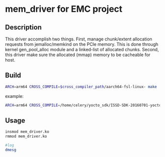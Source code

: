 # mem_driver for EMC project

## Description

This driver accomplish two things. First, manage chunk/extent allocation requests from jemalloc/memkind on the PCIe memory. This is done through kernel gen_pool_alloc module and a linked-list of allocated chunks.  Second, this driver make sure the allocated (mmap) memory to be cacheable for host.

## Build

```bash
ARCH=arm64 CROSS_COMPILE=$cross_compiler_path/aarch64-fsl-linux- make
```

example:

```bash
ARCH=arm64 CROSS_COMPILE=/home/celery/yocto_sdk/ISSD-SDK-20160701-yocto/LS2085A-SDK-20160304-yocto/build_ls2085aissd_release/tmp/sysroots/x86_64-linux/usr/bin/aarch64-fsl-linux/aarch64-fsl-linux- make
```

## Usage

```bash
insmod mem_driver.ko
rmmod mem_driver.ko

#log
dmesg
```
